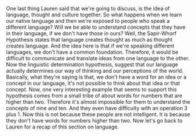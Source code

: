 One last thing Lauren said that we're going to discuss, is the idea of
language, thought and culture together. So what happens when we learn our
native language and then we're exposed to people who speak a different
language? Will we be able to understand concepts that they have in their
language, if we don't have those in ours? Well, the Sapir-Whorf Hypothesis
states that language creates thought as much as thought creates language. And
the idea here is that if we're speaking different languages, we don't have a
common foundation. Therefore, it would be difficult to communicate and
translate ideas from one language to the other. Now the linguistic
determination hypothesis, suggest that our language actually determines our way
of thinking and our perceptions of the world. Basically, what they're saying is
that, we don't have a word for an idea or a concept in our language, it's not
possible to think about that idea or that concept. Now, one very interesting
example that seems to support this hypothesis comes from a small tribe of about
words for numbers that are higher than two. Therefore it's almost impossible
for them to understand the concepts of nine and ten. And they even have
difficulty with an operation 3 plus 1. Now this is not because these people are
not intelligent. It is because they don't have words for numbers higher than
two. Now let's go back to Lauren for a recap of this section on language.
